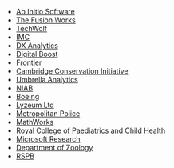 - [Ab Initio Software](Ab_Initio_Software "wikilink")
- [The Fusion Works](The_Fusion_Works "wikilink")
- [TechWolf](TechWolf "wikilink")
- [IMC](IMC "wikilink")
- [DX Analytics](DX_Analytics "wikilink")
- [Digital Boost](Digital_Boost "wikilink")
- [Frontier](Frontier "wikilink")
- [Cambridge Conservation
  Initiative](Cambridge_Conservation_Initiative "wikilink")
- [Umbrella Analytics](Umbrella_Analytics "wikilink")
- [NIAB](NIAB "wikilink")
- [Boeing](Boeing "wikilink")
- [Lyzeum Ltd](Lyzeum_Ltd "wikilink")
- [Metropolitan Police](Metropolitan_Police "wikilink")
- [MathWorks](MathWorks "wikilink")
- [Royal College of Paediatrics and Child
  Health](Royal_College_of_Paediatrics_and_Child_Health "wikilink")
- [Microsoft Research](Microsoft_Research "wikilink")
- [Department of Zoology](Department_of_Zoology "wikilink")
- [RSPB](RSPB "wikilink")
